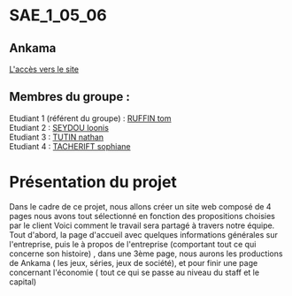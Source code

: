 # SAE_1_05_06

## Ankama

[L'accès vers le site](https://truffin04.github.io/s1-2025-ihm/)

## Membres du groupe :

Etudiant 1 (référent du groupe) :  [RUFFIN tom](mailto:tom.ruffin@edu.univ-fcomte.fr?subject=SAE_1_05_06)  
Etudiant 2 : [SEYDOU loonis ](mailto:loonis.seydou@edu.univ-fcomte.fr?subject=SAE_1_05_06)   
Etudiant 3 : [TUTIN nathan](mailto:nathan.tutin@edu.univ-fcomte.fr?subject=SAE_1_05_06)  
Etudiant 4 : [TACHERIFT sophiane](mailto:sophiane.tacherift@edu.univ-fcomte.fr?subject=SAE_1_05_06)  

# Présentation du projet


Dans le cadre de ce projet, nous allons créer un site web composé de 4 pages 
nous avons tout sélectionné en fonction des propositions choisies par le client 
Voici comment le travail sera partagé à travers notre équipe.
Tout d'abord, la page d'accueil avec quelques informations générales sur l'entreprise, 
puis le à propos de l'entreprise (comportant tout ce qui concerne son histoire)
, dans une 3ème page, nous aurons les productions de Ankama ( les jeux, séries, jeux 
de société), et pour finir une page concernant l'économie ( tout ce qui se passe 
au niveau du staff et le capital)
